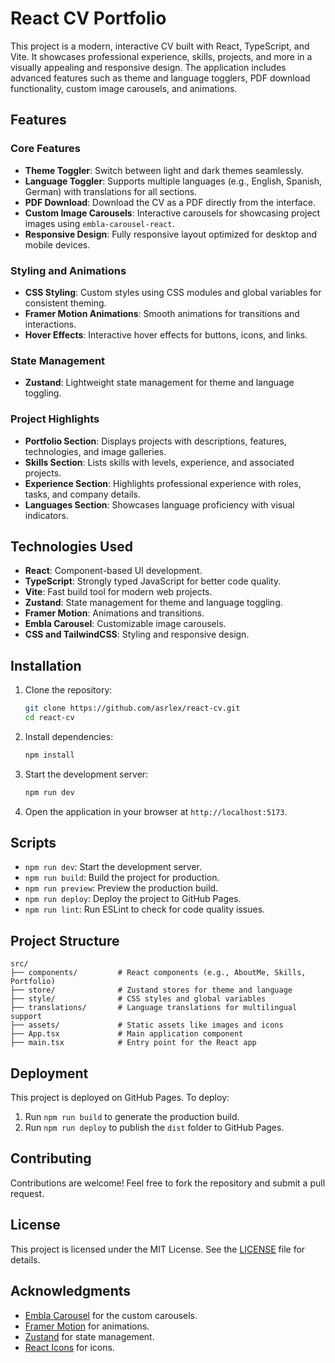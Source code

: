 # React CV Portfolio

This project is a modern, interactive CV built with React, TypeScript, and Vite. It showcases professional experience, skills, projects, and more in a visually appealing and responsive design. The application includes advanced features such as theme and language togglers, PDF download functionality, custom image carousels, and animations.

## Features

### Core Features

- **Theme Toggler**: Switch between light and dark themes seamlessly.
- **Language Toggler**: Supports multiple languages (e.g., English, Spanish, German) with translations for all sections.
- **PDF Download**: Download the CV as a PDF directly from the interface.
- **Custom Image Carousels**: Interactive carousels for showcasing project images using `embla-carousel-react`.
- **Responsive Design**: Fully responsive layout optimized for desktop and mobile devices.

### Styling and Animations

- **CSS Styling**: Custom styles using CSS modules and global variables for consistent theming.
- **Framer Motion Animations**: Smooth animations for transitions and interactions.
- **Hover Effects**: Interactive hover effects for buttons, icons, and links.

### State Management

- **Zustand**: Lightweight state management for theme and language toggling.

### Project Highlights

- **Portfolio Section**: Displays projects with descriptions, features, technologies, and image galleries.
- **Skills Section**: Lists skills with levels, experience, and associated projects.
- **Experience Section**: Highlights professional experience with roles, tasks, and company details.
- **Languages Section**: Showcases language proficiency with visual indicators.

## Technologies Used

- **React**: Component-based UI development.
- **TypeScript**: Strongly typed JavaScript for better code quality.
- **Vite**: Fast build tool for modern web projects.
- **Zustand**: State management for theme and language toggling.
- **Framer Motion**: Animations and transitions.
- **Embla Carousel**: Customizable image carousels.
- **CSS and TailwindCSS**: Styling and responsive design.

## Installation

1. Clone the repository:

   ```bash
   git clone https://github.com/asrlex/react-cv.git
   cd react-cv
   ```

2. Install dependencies:

   ```bash
   npm install
   ```

3. Start the development server:

   ```bash
   npm run dev
   ```

4. Open the application in your browser at `http://localhost:5173`.

## Scripts

- `npm run dev`: Start the development server.
- `npm run build`: Build the project for production.
- `npm run preview`: Preview the production build.
- `npm run deploy`: Deploy the project to GitHub Pages.
- `npm run lint`: Run ESLint to check for code quality issues.

## Project Structure

``` plaintext
src/
├── components/         # React components (e.g., AboutMe, Skills, Portfolio)
├── store/              # Zustand stores for theme and language
├── style/              # CSS styles and global variables
├── translations/       # Language translations for multilingual support
├── assets/             # Static assets like images and icons
├── App.tsx             # Main application component
├── main.tsx            # Entry point for the React app
```

## Deployment

This project is deployed on GitHub Pages. To deploy:

1. Run `npm run build` to generate the production build.
2. Run `npm run deploy` to publish the `dist` folder to GitHub Pages.

## Contributing

Contributions are welcome! Feel free to fork the repository and submit a pull request.

## License

This project is licensed under the MIT License. See the [LICENSE](LICENSE) file for details.

## Acknowledgments

- [Embla Carousel](https://www.embla-carousel.com/) for the custom carousels.
- [Framer Motion](https://www.framer.com/motion/) for animations.
- [Zustand](https://zustand-demo.pmnd.rs/) for state management.
- [React Icons](https://react-icons.github.io/react-icons/) for icons.